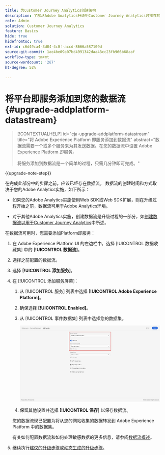 ```yaml
---
title: 为Customer Journey Analytics创建架构
description: 了解从Adobe Analytics升级到Customer Journey Analytics时推荐的路径
role: Admin
solution: Customer Journey Analytics
feature: Basics
hide: true
hidefromtoc: true
exl-id: c6d49ca4-3d04-4c0f-accd-8666a587109d
source-git-commit: 1ae4be09a07bd4991342daa43cc23fb966b68aaf
workflow-type: tm+mt
source-wordcount: '287'
ht-degree: 52%

---
```


# 将平台即服务添加到您的数据流 {#upgrade-addplatform-datastream}

<!-- markdownlint-disable MD034 -->

>[!CONTEXTUALHELP]
>id="cja-upgrade-addplatform-datastream"
>title="将 Adobe Experience Platform 即服务添加到数据流"
>abstract="数据流需要一个或多个服务来为其发送数据。在您的数据流中设置 Adobe Experience Platform 即服务。<br><br>将服务添加到数据流是一个简单的过程，只需几分钟即可完成。"

<!-- markdownlint-enable MD034 -->

{{upgrade-note-step}}

<!-- Should we single source this instead of duplicate it? The following steps were copied from: /help/data-ingestion/aepwebsdk.md-->

在完成此部分中的步骤之前，应该已经存在数据流。 数据流的创建时间和方式取决于您的Adobe Analytics实施，如下所示：

* 如果您的Adobe Analytics实施使用Web SDK或Web SDK扩展，则在升级过程开始之前，数据流可用于Adobe Analytics环境。

* 对于其他Adobe Analytics实施，创建数据流是升级过程的一部分，如[创建数据流以用于Customer Journey Analytics](/help/getting-started/cja-upgrade/cja-upgrade-datastream.md)中所述。

在数据流可用时，您需要添加Platform即服务：

1. 在 Adobe Experience Platform UI 的左边栏中，选择 [!UICONTROL 数据收藏集] 中的 **[!UICONTROL 数据流]**。

1. 选择之前配置的数据流。<!--true?-->

1. 选择 **[!UICONTROL 添加服务]**。

1. 在 [!UICONTROL 添加服务屏幕]：

   1. 从 [!UICONTROL 服务] 列表中选择 **[!UICONTROL Adobe Experience Platform]**。

   1. 确保选择 **[!UICONTROL Enabled]**。

   1. 从 [!UICONTROL 事件数据集] 列表中选择您的数据集。

      ![数据流 AEP 服务](./assets/datastream-aep-service.png)

   1. 保留其他设置并选择 **[!UICONTROL 保存]** 以保存数据流。

   您的数据流现已配置为将从您的网站收集的数据转发到 Adobe Experience Platform 中的数据集。

   有关如何配置数据流和如何处理敏感数据的更多信息，请参阅[数据流概述](https://experienceleague.adobe.com/docs/experience-platform/datastreams/overview.html)。

1. 继续执行[建议的升级步骤](/help/getting-started/cja-upgrade/cja-upgrade-recommendations.md#recommended-upgrade-steps-for-most-organizations)或[动态生成的升级步骤](https://gigazelle.github.io/cja-ttv/)。
